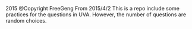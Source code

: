 
2015 @Copyright FreeGeng
From 2015/4/2
This is a repo include some practices for the questions in UVA.
However, the number of questions are random choices. 
